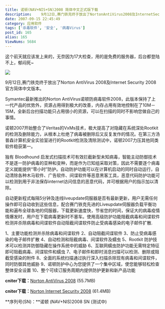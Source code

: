 ```yaml
---
title: 诺顿(NAV+NIS+SN)2008 简体中文正式版下载
description: 　　9月12日,赛门铁克终于放出了NortonAntiVirus2008及InternetSecurity2008官方简体中文版本。　　Symantec最新推出的NortonAntiVirus诺顿防病毒软件2008，此版本保持了上一代产品的优势外，资源占用得到极大的改善，内存占用有效地控制在了10M－15M，全新后台扫描功能只占用很小的资源，可以在扫描的同时不影响您做自己的事情。　　诺顿2007开始整合了Veritas的VxMs技术，极大提高了对隐藏在系统深处Rootkit的检测及删除能力，从根本上杜绝了病毒被删除后又反复发作的情况。在第三方汤普森计算机安全实验室进行的Rootkit检测及清除测试中，诺顿2007力压其他同类软件稳获第一。
date: 2007-09-15 22:45:49
category: 应用软件
tags: ['杀毒软件', '安全', '病毒Virus']
post_id: 165
alias: 165
ViewNums: 5684
---
```


这个前天就应该发上来的，无奈因为17大检查，用的是免费的服务器，后台都登陆不上，郁闷死~

[![](http://cniter.com/images/ico/symantec.gif)](http://cniter.com/images/ico/symantec.gif)

9月12日,赛门铁克终于放出了Norton AntiVirus 2008及Internet Security 2008官方简体中文版本。

Symantec最新推出的Norton AntiVirus诺顿防病毒软件2008，此版本保持了上一代产品的优势外，资源占用得到极大的改善，内存占用有效地控制在了10M－15M，全新后台扫描功能只占用很小的资源，可以在扫描的同时不影响您做自己的事情。

诺顿2007开始整合了Veritas的VxMs技术，极大提高了对隐藏在系统深处Rootkit的检测及删除能力，从根本上杜绝了病毒被删除后又反复发作的情况。在第三方汤普森计算机安全实验室进行的Rootkit检测及清除测试中，诺顿2007力压其他同类软件稳获第一。

独有 Bloodhound 启发式扫描技术可有效拦截新型未知病毒，智能主动防御技术不是逐一防护病毒的亚种和变种，而是作为已知组采取对策，因此不需要逐个病毒定义就能提供&ldquo;零小时&rdquo;防护。自动防护功能可以在计算机启动的同时自动运行，自动清除各种木马软件、广告软件、间谍软件等恶意黑客工具，恶意代码防护功能可以检测到用于非法保存internet访问信息的恶意代码，并可根据用户的指示加以清除。

自动更新程式每隔5分钟及连线liveupdate伺服器是否有最新更新，用户无需任何操作即可自动收到这些信息，配合赛门铁克先进的Liveupdate伺服器负载平衡功能和遍布全球各地的伺服器，下载更新速度快，节省您的时间，保证大的病毒疫情情爆发时，用户在下载病毒更新时不塞车。使用高级防护功能阻截病毒和间谍软件检测并杀除病毒和间谍软件自动阻截间谍软件防止受病毒感染的电子邮件扩散.

1、主要功能检测并杀除病毒和间谍软件
2、自动阻截间谍软件
3、防止受病毒感染的电子邮件扩散
4、自动检测和阻截病毒、间谍软件及蠕虫
5、Rootkit 防护技术可以检测并防御隐藏在操作系统中的威胁
6、互联网蠕虫防护功能无需特定特征即可阻截病毒、间谍软件和蠕虫
7、电子邮件和即时消息扫描可以检测、删除或阻截受感染的附件
8、全面的系统扫描通过执行深入扫描杀除现有病毒和间谍软件，同时防御其他威胁
9、诺顿防护中心为您提供了一个集中区域，使您能够轻松检查整体安全设置
10、整个可续订服务周期内提供防护更新和新产品功能

**cniter下载：**[Norton AntiVirus 2008](http://www.cniter.com/upload/NAV2008chs%40cniter.com.rar) (55.7MB)

**cniter下载：**[Norton Internet Security 2008](http://www.cniter.com/upload/NIS2008chs%40cniter.com.rar) (61.4MB)

**序列号(SN)：**诺顿 (NAV+NIS)2008 SN (测试中)

